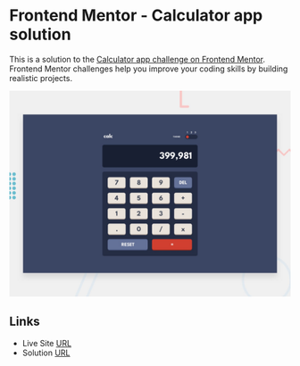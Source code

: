 # Frontend Mentor - Calculator app solution

This is a solution to the [Calculator app challenge on Frontend Mentor](https://www.frontendmentor.io/challenges/calculator-app-9lteq5N29). Frontend Mentor challenges help you improve your coding skills by building realistic projects.

![Design preview for the Calculator app coding challenge](./design/desktop-preview.jpg)

## Links

- Live Site [URL](https://mhmd-tarek-mhmd.github.io/PWA-Calculator-app)
- Solution [URL](https://www.frontendmentor.io/solutions/pwa-calculator-app-)

